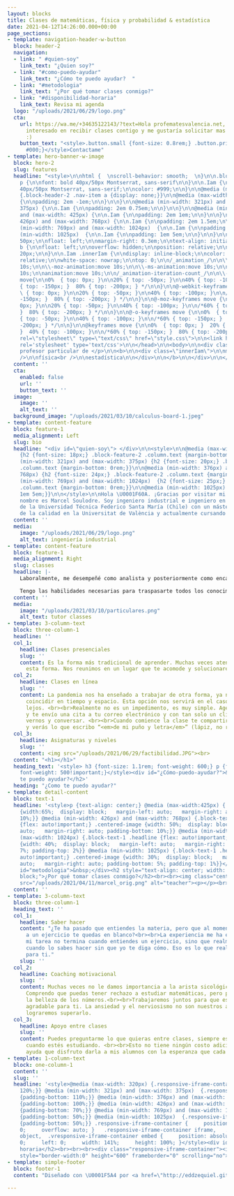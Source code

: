 ```yaml
---
layout: blocks
title: Clases de matemáticas, física y probabilidad & estadística
date: 2021-04-12T14:26:00.000+00:00
page_sections:
- template: navigation-header-w-button
  block: header-2
  navigation:
  - link: " #quien-soy"
    link_text: "¿Quien soy?"
  - link: "#como-puedo-ayudar"
    link_text: "¿Cómo te puedo ayudar?  "
  - link: "#metodologia"
    link_text: "¿Por qué tomar clases conmigo?"
  - link: "#disponibilidad-horaria"
    link_text: Revisa mi agenda
  logo: "/uploads/2021/06/29/logo.png"
  cta:
    url: https://wa.me/+34635122143/?text=Hola profematesvalencia.net, me encuentro
      interesado en recibir clases contigo y me gustaría solicitar mas información
      :)
    button_text: "<style>.button.small {font-size: 0.8rem;} .button.primary {background-color:
      #000;}</style>Contactame"
- template: hero-banner-w-image
  block: hero-2
  slug: features
  headline: "<style>\n\nhtml {  \nscroll-behavior: smooth;  \n}\n\n.block-hero-2 .column.text
    p {\n\nfont: bold 40px/50px Montserrat, sans-serif\n\n}\n\n.Iam {\n\nfont: normal
    40px/50px Montserrat, sans-serif;\n\ncolor: #999;\n\n}\n\n@media (max-width: 1023px)
    {.block-header-2 .nav-item a {display: none;}}\n\n@media (max-width: 320px) {\n\n.Iam
    {\n\npadding: 2em -1em;\n\n}\n\n}\n\n@media (min-width: 321px) and (max-width:
    375px) {\n\n.Iam {\n\npadding: 2em 0.75em;\n\n}\n\n}\n\n@media (min-width: 376px)
    and (max-width: 425px) {\n\n.Iam {\n\npadding: 2em 1em;\n\n}\n\n}\n\n@media (min-width:
    426px) and (max-width: 768px) {\n\n.Iam {\n\npadding: 2em 1.5em;\n\n}\n\n}\n\n@media
    (min-width: 769px) and (max-width: 1024px)  {\n\n.Iam {\n\npadding: 1em 5em;\n\n}\n\n}\n\n@media
    (min-width: 1025px)  {\n\n.Iam {\n\npadding: 1em 5em;\n\n}\n\n}\n\n.Iam p {\n\nheight:
    50px;\n\nfloat: left;\n\nmargin-right: 0.3em;\n\ntext-align: initial;\n\n}\n\n.Iam
    b {\n\nfloat: left;\n\noverflow: hidden;\n\nposition: relative;\n\nheight: 50px;\n\ntop:
    20px;\n\n}\n\n.Iam .innerIam {\n\ndisplay: inline-block;\n\ncolor: #e74c3c;\n\nposition:
    relative;\n\nwhite-space: nowrap;\n\ntop: 0;\n\n/_animation_/\n\n\\-webkit-animation:move
    10s;\n\n\\-moz-animation:move 10s;\n\n\\-ms-animation:move 10s;\n\n\\-o-animation:move
    10s;\n\nanimation:move 10s;\n\n/_animation-iteration-count_/\n\n\\-webkit-animation-iteration-count:infinite;\n\n\\-moz-animation-iteration-count:infinite;\n\n\\-ms-animation-iteration-count:infinite;\n\n\\-o-animation-iteration-count:infinite;\n\nanimation-iteration-count:infinite;\n\n/_animation-delay_/\n\n\\-webkit-animation-delay:2s;\n\n\\-moz-animation-delay:2s;\n\n\\-ms-animation-delay:2s;\n\n\\-o-animation-delay:2s;\n\nanimation-delay:2s;\n\n}\n\n@keyframes
    move{\n\n0%  { top: 0px; }\n\n20% { top: -50px; }\n\n40% { top: -100px; }\n\n/*60%
    { top: -150px; }  80% { top: -200px; } */\n\n}\n\n@-webkit-keyframes move {\n\n0%
    \ { top: 0px; }\n\n20% { top: -50px; }\n\n40% { top: -100px; }\n\n/*60% { top:
    -150px; }  80% { top: -200px; } */\n\n}\n\n@-moz-keyframes move {\n\n0%  { top:
    0px; }\n\n20% { top: -50px; }\n\n40% { top: -100px; }\n\n/*60% { top: -150px;
    }  80% { top: -200px; } */\n\n}\n\n@-o-keyframes move {\n\n0%  { top: 0px; }\n\n20%
    { top: -50px; }\n\n40% { top: -100px; }\n\n/*60% { top: -150px; }  80% { top:
    -200px; } */\n\n}\n\n@keyframes move {\n\n0%  { top: 0px; }  20% { top: -50px;
    }  40% { top: -100px; }\n\n/*60% { top: -150px; }  80% { top: -200px; } */\n\n}\n\n</style>\n\n<head>\n\n<link
    rel=\"stylesheet\" type=\"text/css\" href=\"style.css\">\n\n<link href='https://fonts.googleapis.com/css?family=Montserrat:400,700'
    rel='stylesheet' type='text/css'>\n\n</head>\n\n<body>\n\n<div class=\"Iam\">\n\n<p>Tu
    profesor particular de </p>\n\n<b>\n\n<div class=\"innerIam\">\n\nmatemáticas<br
    />\n\nfísica<br />\n\nestadística\n\n</div>\n\n</b>\n\n</div>\n\n</body>"
  content: ''
  cta:
    enabled: false
    url: ''
    button_text: ''
  image:
    image: ''
    alt_text: ''
  background_image: "/uploads/2021/03/10/calculus-board-1.jpeg"
- template: content-feature
  block: feature-1
  media_alignment: Left
  slug: bio
  headline: "<div id=\"quien-soy\"> </div>\n\n<style>\n\n@media (max-width: 320px)
    {h2 {font-size: 18px;} .block-feature-2 .column.text {margin-bottom: 0rem;}}\n\n@media
    (min-width: 321px) and (max-width: 375px) {h2 {font-size: 20px;} .block-feature-2
    .column.text {margin-bottom: 0rem;}}\n\n@media (min-width: 376px) and (max-width:
    768px) {h2 {font-size: 24px;} .block-feature-2 .column.text {margin-bottom: 0rem;}}\n\n@media
    (min-width: 769px) and (max-width: 1024px)  {h2 {font-size: 25px;} .block-feature-2
    .column.text {margin-bottom: 0rem;}}\n\n@media (min-width: 1025px)  {.Iam {padding:
    1em 5em;}}\n\n</style>\n\nHola \U0001F60A. ¡Gracias por visitar mi página! Mi
    nombre es Marcel Soulodre. Soy ingeniero industrial e ingeniero en aviación comercial
    de la Universidad Técnica Federico Santa María (Chile) con un máster en gestión
    de la calidad en la Universitat de València y actualmente cursando el MBA en la misma universidad."
  content: ''
  media:
    image: "/uploads/2021/06/29/logo.png"
    alt_text: ingeniería industrial
- template: content-feature
  block: feature-1
  media_alignment: Right
  slug: classes
  headline: |-
    Laboralmente, me desempeñé como analista y posteriormente como encargado de un departamento en una prestigiosa y reconocida aerolínea chileno-brasileña, trabajando activamente con modelos matemáticos y probabilísticos.

    Tengo las habilidades necesarias para traspasarte todos los conocimientos que necesitas y reencantarte con los números.
  content: ''
  media:
    image: "/uploads/2021/03/10/particulares.png"
    alt_text: tutor classes
- template: 3-column-text
  block: three-column-1
  headline: ''
  col_1:
    headline: Clases presenciales
    slug: ''
    content: Es la forma más tradicional de aprender. Muchas veces atendemos más de
      esta forma. Nos reunimos en un lugar que te acomode y solucionaremos tus problemas.
  col_2:
    headline: Clases en línea
    slug: ''
    content: La pandemia nos ha enseñado a trabajar de otra forma, ya no es necesario
      coincidir en tiempo y espacio. Esta opción nos servirá en el caso que estemos
      lejos. <br><br>Realmente no es un impedimento, es muy simple. Agendamos la hora
      y te envío una cita a tu correo electrónico y con tan solo un click, podremos
      vernos y conversar. <br><br>Cuando comience la clase te compartiré mi pantalla
      y verás lo que escribo “<em>de mi puño y letra</em>” (lápiz, no ratón)
  col_3:
    headline: Asignaturas y niveles
    slug: ''
    content: <img src="/uploads/2021/06/29/factibilidad.JPG"><br>
  content: "<h1></h1>"
  heading_text: '<style> h3 {font-size: 1.1rem; font-weight: 600;} p {font-size:1.1rem;
    font-weight: 500!important;}</style><div id="¿Cómo-puedo-ayudar?">&nbsp;</div><h2>¿Cómo
    te puedo ayudar?</h2>'
  heading: "¿Como te puedo ayudar?"
- template: detail-content
  block: text-1
  headline: '<style>p {text-align: center;} @media (max-width:425px) {.centered-image
    {width:65%;  display: block;   margin-left: auto;   margin-right: auto; padding-bottom:
    10%;}} @media (min-width: 426px) and (max-width: 768px) {.block-text-1 .headline
    {flex: auto!important;} .centered-image {width: 50%;  display: block;   margin-left:
    auto;   margin-right: auto; padding-bottom: 10%;}} @media (min-width: 769px) and
    (max-width: 1024px) {.block-text-1 .headline {flex: auto!important;} .centered-image
    {width: 40%;  display: block;   margin-left: auto;   margin-right: auto; padding-bottom:
    7%; padding-top: 2%}} @media (min-width: 1025px) {.block-text-1 .headline {flex:
    auto!important;} .centered-image {width: 30%;  display: block;   margin-left:
    auto;   margin-right: auto; padding-bottom: 5%; padding-top: 1%}}</style><div
    id="metodologia">&nbsp;</div><h2 style="text-align: center; width: 100%; display:
    block;">¿Por qué tomar clases conmigo?</h2><br><br><img class="centered-image"
    src="/uploads/2021/04/11/marcel_orig.png" alt="teacher"><p></p><br><p> </p><br><p></p>'
  content: ''
- template: 3-column-text
  block: three-column-1
  heading_text: ''
  col_1:
    headline: Saber hacer
    content: "¿Te ha pasado que entiendes la materia, pero que al momento de enfrentarte
      a un ejercicio te quedas en blanco?<br><br>La experiencia me ha enseñado que
      mi tarea no termina cuando entiendes un ejercicio, sino que realmente termina
      cuando lo sabes hacer sin que yo te diga cómo. Eso es lo que realmente quiero
      para ti."
    slug: ''
  col_2:
    headline: Coaching motivacional
    slug: ''
    content: Muchas veces no le damos importancia a la arista sicológica o emocional.
      Comprendo que puedas tener rechazo a estudiar matemáticas, pero permíteme mostrarte
      la belleza de los números.<br><br>Trabajaremos juntos para que estudiar sea
      agradable para ti. La ansiedad y el nerviosismo no son nuestros amigos, pero
      lograremos superarlo.
  col_3:
    headline: Apoyo entre clases
    slug: ''
    content: Puedes preguntarme lo que quieras entre clases, siempre estaré para orientarte
      cuando estés estudiando. <br><br>Esto no tiene ningún costo adicional. Es una
      ayuda que disfruto darla a mis alumnos con la esperanza que cada día se superen.
- template: 1-column-text
  block: one-column-1
  content: ''
  slug: ''
  headline: '<style>@media (max-width: 320px) {.responsive-iframe-container {padding-bottom:
    120%;}} @media (min-width: 321px) and (max-width: 375px)  {.responsive-iframe-container
    {padding-bottom: 110%;}} @media (min-width: 376px) and (max-width: 425px) {.responsive-iframe-container
    {padding-bottom: 100%;}} @media (min-width: 426px) and (max-width: 768px)  {.responsive-iframe-container
    {padding-bottom: 70%;}} @media (min-width: 769px) and (max-width: 1024px)  {.responsive-iframe-container
    {padding-bottom: 50%;}} @media (min-width: 1025px)  {.responsive-iframe-container
    {padding-bottom: 50%;}} .responsive-iframe-container {     position: relative;     height:
    0;     overflow: auto; }   .responsive-iframe-container iframe,   .vresponsive-iframe-container
    object,  .vresponsive-iframe-container embed {     position: absolute;     top:
    0;     left: 0;     width: 141%;     height: 100%; }</style><div id="disponibilidad-horaria">&nbsp;</div><h2>Disponibilidad
    horaria</h2><br><br><br><div class="responsive-iframe-container"><iframe src="https://calendar.google.com/calendar/embed?height=600&amp;wkst=2&amp;bgcolor=%23ffffff&amp;ctz=Europe%2FMadrid&amp;src=bWFyY2VsLnNvdWxvZHJlQGdtYWlsLmNvbQ&amp;color=%23D50000&amp;showTitle=0&amp;showDate=0&amp;showPrint=0&amp;showTabs=0&amp;showCalendars=0&amp;mode=WEEK"
    style="border-width:0" height="600" frameborder="0" scrolling="no"></iframe> </div>'
- template: simple-footer
  block: footer-1
  content: "Diseñado con \U0001F5A4 por <a href=\"http://eddzequiel.github.io/\" title=\"\">Ezequiel</a><br>"

---
```

